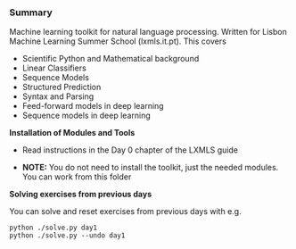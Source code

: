 ### Summary

Machine learning toolkit for natural language processing. Written for Lisbon Machine Learning Summer School (lxmls.it.pt). This covers

* Scientific Python and Mathematical background
* Linear Classifiers
* Sequence Models
* Structured Prediction
* Syntax and Parsing
* Feed-forward models in deep learning
* Sequence models in deep learning

**Installation of Modules and Tools**

* Read instructions in the Day 0 chapter of the LXMLS guide

* **NOTE:** You do not need to install the toolkit, just the needed modules. You can work from this folder

**Solving exercises from previous days**

You can solve and reset exercises from previous days with e.g.

    python ./solve.py day1  
    python ./solve.py --undo day1  
